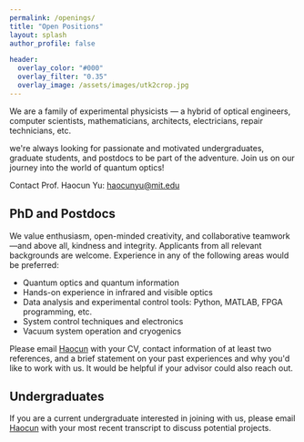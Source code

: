 ```yaml
---
permalink: /openings/
title: "Open Positions"
layout: splash
author_profile: false

header:
  overlay_color: "#000"
  overlay_filter: "0.35"
  overlay_image: /assets/images/utk2crop.jpg
---
```


We are a family of experimental physicists — a hybrid of optical engineers, computer scientists, mathematicians, architects, electricians, repair technicians, etc.

we're always looking for passionate and motivated undergraduates, graduate students, and postdocs to be part of the adventure.
Join us on our journey into the world of quantum optics!


Contact Prof. Haocun Yu: haocunyu@mit.edu

## PhD and Postdocs
We value enthusiasm, open-minded creativity, and collaborative teamwork—and above all, kindness and integrity. Applicants from all relevant backgrounds are welcome. Experience in any of the following areas would be preferred:

* Quantum optics and quantum information
* Hands-on experience in infrared and visible optics
* Data analysis and experimental control tools: Python, MATLAB, FPGA programming, etc.
* System control techniques and electronics
* Vacuum system operation and cryogenics 

Please email [Haocun](mailto:haocunyu@mit.edu) with your CV, contact information of at least two references, and a brief statement on your past experiences and why you'd like to work with us. It would be helpful if your advisor could also reach out.

## Undergraduates
If you are a current undergraduate interested in joining with us, please email [Haocun](mailto:haocunyu@mit.edu) with your most recent transcript to discuss potential projects.